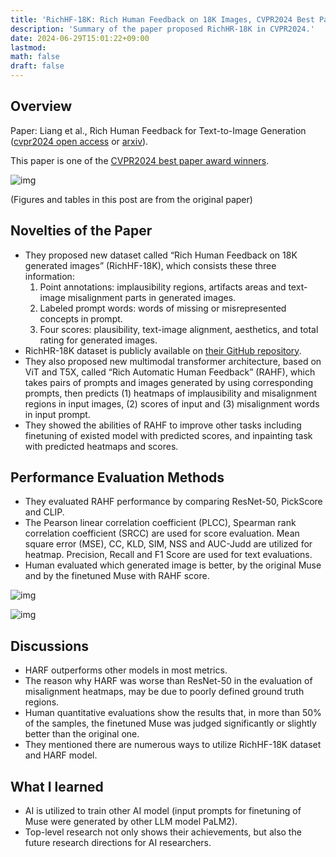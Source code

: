 ```yaml
---
title: 'RichHF-18K: Rich Human Feedback on 18K Images, CVPR2024 Best Paper Award'
description: 'Summary of the paper proposed RichHR-18K in CVPR2024.'
date: 2024-06-29T15:01:22+09:00
lastmod: 
math: false
draft: false
---
```


## Overview

Paper: Liang et al., Rich Human Feedback for Text-to-Image Generation ([cvpr2024 open access](https://openaccess.thecvf.com/content/CVPR2024/papers/Liang_Rich_Human_Feedback_for_Text-to-Image_Generation_CVPR_2024_paper.pdf) or [arxiv](https://arxiv.org/abs/2312.10240)).

This paper is one of the [CVPR2024 best paper award winners](https://cvpr.thecvf.com/Conferences/2024/News/Awards).

![img](https://img.tsuji.tech/richhf-18k-cvpr2024-0.jpg)

(Figures and tables in this post are from the original paper)

## Novelties of the Paper

* They proposed new dataset called “Rich Human Feedback on 18K generated images” (RichHF-18K), which consists these three information:
  1. Point annotations: implausibility regions, artifacts areas and text-image misalignment parts in generated images.
  2. Labeled prompt words: words of missing or misrepresented concepts in prompt.
  3. Four scores: plausibility, text-image alignment, aesthetics, and total rating for generated images.
* RichHR-18K dataset is publicly available on [their GitHub repository](https://github.com/google-research/google-research/tree/master/richhf_18k).
* They also proposed new multimodal transformer architecture, based on ViT and T5X, called “Rich Automatic Human Feedback” (RAHF), which takes pairs of prompts and images generated by using corresponding prompts, then predicts (1) heatmaps of implausibility and misalignment regions in input images, (2) scores of input and (3) misalignment words in input prompt.
* They showed the abilities of RAHF to improve other tasks including finetuning of existed model with predicted scores, and inpainting task with predicted heatmaps and scores.

## Performance Evaluation Methods

* They evaluated RAHF performance by comparing ResNet-50, PickScore and CLIP.
* The Pearson linear correlation coefficient (PLCC), Spearman rank correlation coefficient (SRCC) are used for score evaluation. Mean square error (MSE), CC, KLD, SIM, NSS and AUC-Judd are utilized for heatmap. Precision, Recall and F1 Score are used for text evaluations.
* Human evaluated which generated image is better, by the original Muse and by the finetuned Muse with RAHF score.

![img](https://img.tsuji.tech/richhf-18k-cvpr2024-1.jpg)

![img](https://img.tsuji.tech/richhf-18k-cvpr2024-2.jpg)

## Discussions

* HARF outperforms other models  in most metrics. 
* The reason why HARF was worse than ResNet-50 in the evaluation of misalignment heatmaps, may be due to poorly defined ground truth regions.
* Human quantitative evaluations show the results that, in more than 50% of the samples, the finetuned Muse was judged significantly or slightly better than the original one.
* They mentioned there are numerous ways to utilize RichHF-18K dataset and HARF model.

## What I learned

* AI is utilized to train other AI model (input prompts for finetuning of Muse were generated by other LLM model PaLM2).
* Top-level research not only shows their achievements, but also the future research directions for AI researchers.
